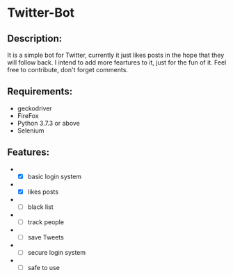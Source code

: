# Twitter-Bot

## Description:
It is a simple bot for Twitter, currently it just likes posts in the hope that they will follow back.
I intend to add more feartures to it, just for the fun of it.
Feel free to contribute, don't forget comments.

## Requirements:
* geckodriver
* FireFox
* Python 3.7.3 or above
* Selenium

## Features:
* - [x] basic login system
* - [x] likes posts
* - [ ] black list
* - [ ] track people
* - [ ] save Tweets
* - [ ] secure login system
* - [ ] safe to use
